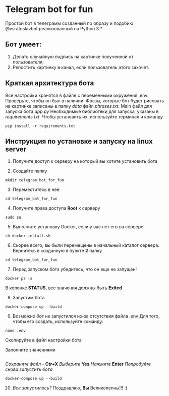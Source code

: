 # Telegram bot for fun
 Простой бот в телеграмм созданный по образу и подобию @vsratoslavbot реализованный на Python 3.*
 
## Бот умеет:
 1. Делать случайную подпись на картинке полученной от пользователя;
 2. Репостить картинку в канал, если пользователь этого захочет.

## Краткая архитектура бота
Все настройки хранятся в файле с переменными окружения .env. Проверьте, чтобы он был в наличии.
Фразы, которые бот будет рисовать на картинке записаны в папку *data* файл *phrases.txt*.
Main файл для запуска бота *app.py*
Необходимые библиотеки для запуска, указаны в *requirements.txt*. 
Чтобы установить их, используйте терминал и команду
```
pip install -r requirements.txt
```

## Инструкция по установке и запуску на linux server
1. Получите доступ к серверу на который вы хотите установить бота

2. Создайте папку
```
mkdir telegram_bot_for_fun
```

3. Переместитесь в нее
```
cd telegram_bot_for_fun
```

4. Получите права доступа **Root** к серверу 
```
sudo su
```

5. Выполните установку Docker, если у вас нет его на сервере
```
sh docker_install.sh
```

6. Скорее всего, вы были перемещены в начальный каталог сервера. Вернитесь в созданную в пункте
**2** папку
```
cd telegram_bot_for_fun
```
7. Перед запуском бота убедитесь, что он еще не запущен!
```
docker ps -a 
```
В колонке **STATUS**, все значения должны быть **Exited**

8. Запустим бота
```
docker-compose up --build
```

9. Возможно бот не запустился из-за отсутствия файла .env
Для того, чтобы его создать, используйте команду:
```
nano .env
```
Скопируйте в файл настройки бота

Заполните значениями
```
```
*Сохраните файл* - **Ctr+X**
*Выберите* **Yes**
*Нажмите* **Enter**
*Попробуйте снова запустить бота*
```
docker-compose up --build
```

10. *Все запустилось?* Поздравляю, **Вы** Великолепны!!! :)
